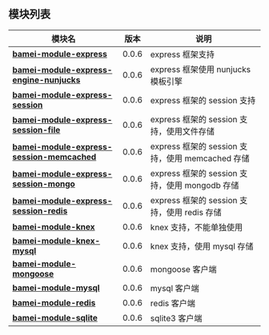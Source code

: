 ## 模块列表

模块名 | 版本 | 说明
------|-----|-----
**[bamei-module-express](https://github.com/leizongmin/bamei/tree/master/modules/express)** | 0.0.6 | express 框架支持
**[bamei-module-express-engine-nunjucks](https://github.com/leizongmin/bamei/tree/master/modules/express-engine-nunjucks)** | 0.0.6 | express 框架使用 nunjucks 模板引擎
**[bamei-module-express-session](https://github.com/leizongmin/bamei/tree/master/modules/express-session)** | 0.0.6 | express 框架的 session 支持
**[bamei-module-express-session-file](https://github.com/leizongmin/bamei/tree/master/modules/express-session-file)** | 0.0.6 | express 框架的 session 支持，使用文件存储
**[bamei-module-express-session-memcached](https://github.com/leizongmin/bamei/tree/master/modules/express-session-memcached)** | 0.0.6 | express 框架的 session 支持，使用 memcached 存储
**[bamei-module-express-session-mongo](https://github.com/leizongmin/bamei/tree/master/modules/express-session-mongo)** | 0.0.6 | express 框架的 session 支持，使用 mongodb 存储
**[bamei-module-express-session-redis](https://github.com/leizongmin/bamei/tree/master/modules/express-session-redis)** | 0.0.6 | express 框架的 session 支持，使用 redis 存储
**[bamei-module-knex](https://github.com/leizongmin/bamei/tree/master/modules/knex)** | 0.0.6 | knex 支持，不能单独使用
**[bamei-module-knex-mysql](https://github.com/leizongmin/bamei/tree/master/modules/knex-mysql)** | 0.0.6 | knex 支持，使用 mysql 存储
**[bamei-module-mongoose](https://github.com/leizongmin/bamei/tree/master/modules/mongoose)** | 0.0.6 | mongoose 客户端
**[bamei-module-mysql](https://github.com/leizongmin/bamei/tree/master/modules/mysql)** | 0.0.6 | mysql 客户端
**[bamei-module-redis](https://github.com/leizongmin/bamei/tree/master/modules/redis)** | 0.0.6 | redis 客户端
**[bamei-module-sqlite](https://github.com/leizongmin/bamei/tree/master/modules/sqlite)** | 0.0.6 | sqlite3 客户端

